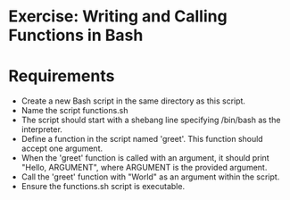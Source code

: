 # Exercise: Writing and Calling Functions in Bash

# Requirements
- Create a new Bash script in the same directory as this script. 
- Name the script functions.sh
- The script should start with a shebang line specifying /bin/bash as the interpreter.
- Define a function in the script named 'greet'. This function should accept one argument.
- When the 'greet' function is called with an argument, it should print "Hello, ARGUMENT", where ARGUMENT is the provided argument.
- Call the 'greet' function with "World" as an argument within the script.
- Ensure the functions.sh script is executable.